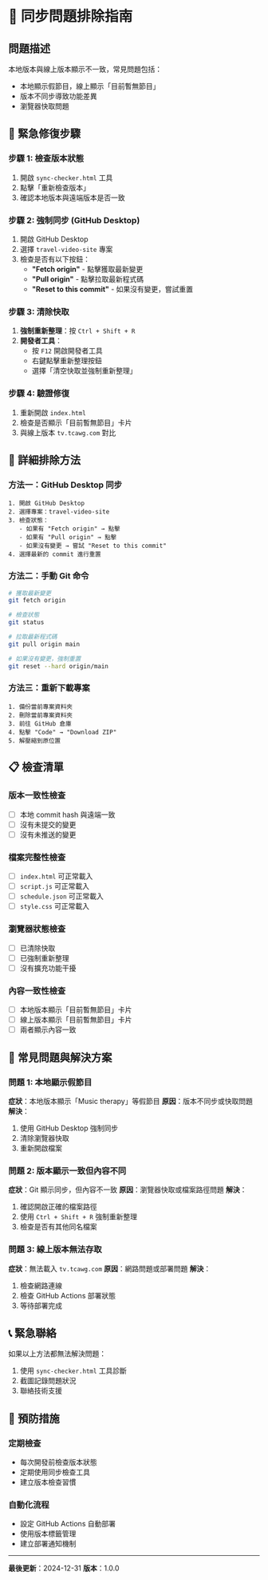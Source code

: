 # 🔄 同步問題排除指南

## 問題描述
本地版本與線上版本顯示不一致，常見問題包括：
- 本地顯示假節目，線上顯示「目前暫無節目」
- 版本不同步導致功能差異
- 瀏覽器快取問題

## 🚨 緊急修復步驟

### 步驟 1: 檢查版本狀態
1. 開啟 `sync-checker.html` 工具
2. 點擊「重新檢查版本」
3. 確認本地版本與遠端版本是否一致

### 步驟 2: 強制同步 (GitHub Desktop)
1. 開啟 GitHub Desktop
2. 選擇 `travel-video-site` 專案
3. 檢查是否有以下按鈕：
   - **"Fetch origin"** - 點擊獲取最新變更
   - **"Pull origin"** - 點擊拉取最新程式碼
   - **"Reset to this commit"** - 如果沒有變更，嘗試重置

### 步驟 3: 清除快取
1. **強制重新整理**：按 `Ctrl + Shift + R`
2. **開發者工具**：
   - 按 `F12` 開啟開發者工具
   - 右鍵點擊重新整理按鈕
   - 選擇「清空快取並強制重新整理」

### 步驟 4: 驗證修復
1. 重新開啟 `index.html`
2. 檢查是否顯示「目前暫無節目」卡片
3. 與線上版本 `tv.tcawg.com` 對比

## 🔧 詳細排除方法

### 方法一：GitHub Desktop 同步
```
1. 開啟 GitHub Desktop
2. 選擇專案：travel-video-site
3. 檢查狀態：
   - 如果有 "Fetch origin" → 點擊
   - 如果有 "Pull origin" → 點擊
   - 如果沒有變更 → 嘗試 "Reset to this commit"
4. 選擇最新的 commit 進行重置
```

### 方法二：手動 Git 命令
```bash
# 獲取最新變更
git fetch origin

# 檢查狀態
git status

# 拉取最新程式碼
git pull origin main

# 如果沒有變更，強制重置
git reset --hard origin/main
```

### 方法三：重新下載專案
```
1. 備份當前專案資料夾
2. 刪除當前專案資料夾
3. 前往 GitHub 倉庫
4. 點擊 "Code" → "Download ZIP"
5. 解壓縮到原位置
```

## 📋 檢查清單

### 版本一致性檢查
- [ ] 本地 commit hash 與遠端一致
- [ ] 沒有未提交的變更
- [ ] 沒有未推送的變更

### 檔案完整性檢查
- [ ] `index.html` 可正常載入
- [ ] `script.js` 可正常載入
- [ ] `schedule.json` 可正常載入
- [ ] `style.css` 可正常載入

### 瀏覽器狀態檢查
- [ ] 已清除快取
- [ ] 已強制重新整理
- [ ] 沒有擴充功能干擾

### 內容一致性檢查
- [ ] 本地版本顯示「目前暫無節目」卡片
- [ ] 線上版本顯示「目前暫無節目」卡片
- [ ] 兩者顯示內容一致

## 🚨 常見問題與解決方案

### 問題 1: 本地顯示假節目
**症狀**：本地版本顯示「Music therapy」等假節目
**原因**：版本不同步或快取問題
**解決**：
1. 使用 GitHub Desktop 強制同步
2. 清除瀏覽器快取
3. 重新開啟檔案

### 問題 2: 版本顯示一致但內容不同
**症狀**：Git 顯示同步，但內容不一致
**原因**：瀏覽器快取或檔案路徑問題
**解決**：
1. 確認開啟正確的檔案路徑
2. 使用 `Ctrl + Shift + R` 強制重新整理
3. 檢查是否有其他同名檔案

### 問題 3: 線上版本無法存取
**症狀**：無法載入 `tv.tcawg.com`
**原因**：網路問題或部署問題
**解決**：
1. 檢查網路連線
2. 檢查 GitHub Actions 部署狀態
3. 等待部署完成

## 📞 緊急聯絡

如果以上方法都無法解決問題：
1. 使用 `sync-checker.html` 工具診斷
2. 截圖記錄問題狀況
3. 聯絡技術支援

## 🔄 預防措施

### 定期檢查
- 每次開發前檢查版本狀態
- 定期使用同步檢查工具
- 建立版本檢查習慣

### 自動化流程
- 設定 GitHub Actions 自動部署
- 使用版本標籤管理
- 建立部署通知機制

---

**最後更新**：2024-12-31
**版本**：1.0.0
